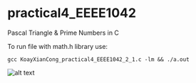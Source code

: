 # practical4_EEEE1042
Pascal Triangle &amp; Prime Numbers in C 


To run file with math.h library use:
```
gcc KoayXianCong_practical4_EEEE1042_2_1.c -lm && ./a.out
```
![alt text](https://github.com/xian-cong/EEEE1042-Practical/blob/Practical4/SmartSelect_20211107-223505_Samsung%20Notes.jpg)
